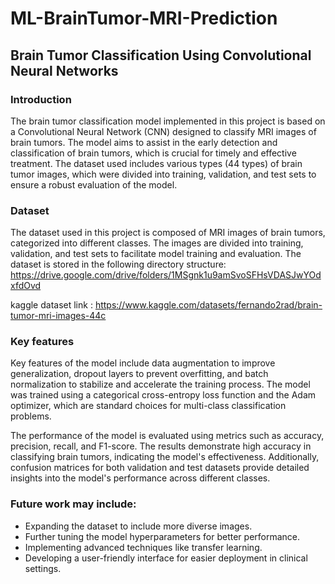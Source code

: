 # ML-BrainTumor-MRI-Prediction

## Brain Tumor Classification Using Convolutional Neural Networks
### Introduction

The brain tumor classification model implemented in this project is based on a Convolutional Neural Network (CNN) designed to classify MRI images of brain tumors. The model aims to assist in the early detection and classification of brain tumors, which is crucial for timely and effective treatment. The dataset used includes various types (44 types) of brain tumor images, which were divided into training, validation, and test sets to ensure a robust evaluation of the model.

### Dataset
The dataset used in this project is composed of MRI images of brain tumors, categorized into different classes. The images are divided into training, validation, and test sets to facilitate model training and evaluation. The dataset is stored in the following directory structure: https://drive.google.com/drive/folders/1MSgnk1u9amSvoSFHsVDASJwYOdxfdOvd 

kaggle dataset link : https://www.kaggle.com/datasets/fernando2rad/brain-tumor-mri-images-44c 

### Key features
Key features of the model include data augmentation to improve generalization, dropout layers to prevent overfitting, and batch normalization to stabilize and accelerate the training process. The model was trained using a categorical cross-entropy loss function and the Adam optimizer, which are standard choices for multi-class classification problems.

The performance of the model is evaluated using metrics such as accuracy, precision, recall, and F1-score. The results demonstrate high accuracy in classifying brain tumors, indicating the model's effectiveness. Additionally, confusion matrices for both validation and test datasets provide detailed insights into the model's performance across different classes.






### Future work may include:

- Expanding the dataset to include more diverse images.
- Further tuning the model hyperparameters for better performance.
- Implementing advanced techniques like transfer learning.
- Developing a user-friendly interface for easier deployment in clinical settings.
